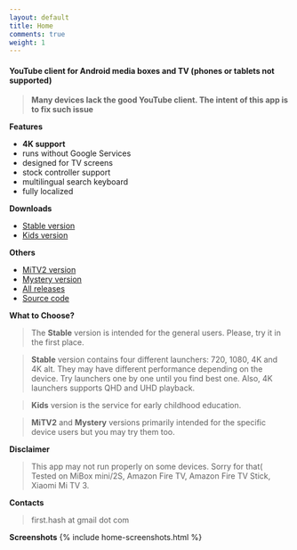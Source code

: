 ```yaml
---
layout: default
title: Home
comments: true
weight: 1
---
```


#### YouTube client for Android media boxes and TV (phones or tablets not supported)

> **Many devices lack the good YouTube client. The intent of this app is to fix such issue**

**Features**
- **4K support**
- runs without Google Services
- designed for TV screens
- stock controller support
- multilingual search keyboard
- fully localized

**Downloads**
- [Stable version]({{site.binaries.unified}})   
- [Kids version]({{site.binaries.kids}})   

**Others**
- [MiTV2 version]({{site.binaries.MiTV2}})   
- [Mystery version]({{site.binaries.MiTV2}})   
- [All releases](https://github.com/yuliskov/SmartYouTubeTV/releases)  
- [Source code](https://github.com/yuliskov/SmartYouTubeTV)  

**What to Choose?**
> The **Stable** version is intended for the general users. Please, try it in the first place. 

> **Stable** version contains four different launchers: 720, 1080, 4K and 4K alt. They may have different performance depending on the device. Try launchers one by one until you find best one. Also, 4K launchers supports QHD and UHD playback.

> **Kids** version is the service for early childhood education.

> **MiTV2** and **Mystery** versions primarily intended for the specific device users but you may try them too.

**Disclaimer**
> This app may not run properly on some devices. Sorry for that(  
> Tested on MiBox mini/2S, Amazon Fire TV, Amazon Fire TV Stick, Xiaomi Mi TV 3.

**Contacts**
> first.hash at gmail dot com

**Screenshots**
{% include home-screenshots.html %}